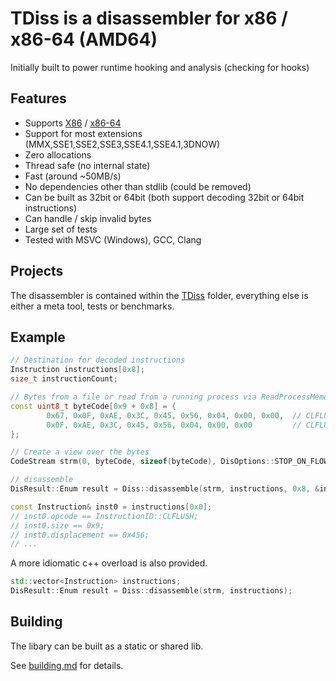 # TDiss is a disassembler for x86 / x86-64 (AMD64)

Initially built to power runtime hooking and analysis (checking for hooks) 

## Features

- Supports [X86](https://en.wikipedia.org/wiki/X86) / [x86-64](https://en.wikipedia.org/wiki/X86-64)
- Support for most extensions (MMX,SSE1,SSE2,SSE3,SSE4.1,SSE4.1,3DNOW)
- Zero allocations
- Thread safe (no internal state)
- Fast (around ~50MB/s)
- No dependencies other than stdlib (could be removed)
- Can be built as 32bit or 64bit (both support decoding 32bit or 64bit instructions)
- Can handle / skip invalid bytes
- Large set of tests
- Tested with MSVC (Windows), GCC, Clang

## Projects

The disassembler is contained within the [TDiss](TDiss) folder, everything else is either a meta tool, tests or benchmarks.

## Example

```cpp
// Destination for decoded instructions
Instruction instructions[0x8];
size_t instructionCount;

// Bytes from a file or read from a running process via ReadProcessMemory, ...
const uint8_t byteCode[0x9 + 0x8] = {
		0x67, 0x0F, 0xAE, 0x3C, 0x45, 0x56, 0x04, 0x00, 0x00,  // CLFLUSH [eax*2+ 0x456]
		0x0F, 0xAE, 0x3C, 0x45, 0x56, 0x04, 0x00, 0x00	       // CLFLUSH [rax*2+ 0x456]
};

// Create a view over the bytes
CodeStream strm(0, byteCode, sizeof(byteCode), DisOptions::STOP_ON_FLOW, CodeType::CODE_64BIT);

// disassemble
DisResult::Enum result = Diss::disassemble(strm, instructions, 0x8, &instructionCount);

const Instruction& inst0 = instructions[0x0];
// inst0.opcode == InstructionID::CLFLUSH;
// inst0.size == 0x9;
// inst0.displacement == 0x456;
// ...
```

A more idiomatic c++ overload is also provided.

```cpp
std::vector<Instruction> instructions;
DisResult::Enum result = Diss::disassemble(strm, instructions);
```

## Building

The libary can be built as a static or shared lib.

See [building.md](building.md) for details.
